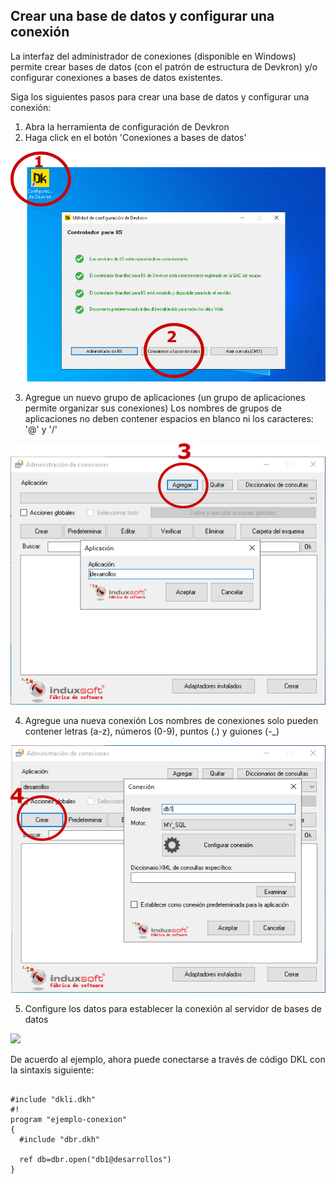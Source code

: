 ## Crear una base de datos y configurar una conexión

La interfaz del administrador de conexiones (disponible en Windows) permite crear bases de datos (con el patrón de estructura de Devkron) y/o configurar conexiones a bases de datos existentes.

Siga los siguientes pasos para crear una base de datos y configurar una conexión:

1. Abra la herramienta de configuración de Devkron
2. Haga click en el botón 'Conexiones a bases de datos' 

<img src="img/abrir-cnn-man.png"/>

3. Agregue un nuevo grupo de aplicaciones (un grupo de aplicaciones permite organizar sus conexiones)
  Los nombres de grupos de aplicaciones no deben contener espacios en blanco ni los caracteres: '@' y '/'

<img src="img/cnn-add-app.png"/>

4. Agregue una nueva conexión
  Los nombres de conexiones solo pueden contener letras (a-z), números (0-9), puntos (.) y guiones (-_)

<img src="img/cnn-add-cnn.png"/>

5. Configure los datos para establecer la conexión al servidor de bases de datos

<img src="img/cnn-cfg-cnn.png"/>

De acuerdo al ejemplo, ahora puede conectarse a través de código DKL con la sintaxis siguiente:

``` DKL

#include "dkli.dkh"
#!
program "ejemplo-conexion"
{
  #include "dbr.dkh"
  
  ref db=dbr.open("db1@desarrollos")
}

```
